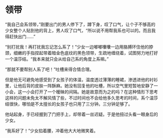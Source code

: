 # 领带

“我自己会系领带，”刚要出门的男人停下了，蹲下身，叹了口气，让个子不够高的少女整个人贴到他的背上，男人叹了口气，“所以说不用帮我系也可以的。而且我得赶快出门……”

“别打扰我！再打扰我忘记怎么系了！”少女一边嘟嘟囔囔一边用胳膊环住他的脖颈，细嫩的手指捏起带着暗金色底纹的黑色领带，生疏地缠绕着，试图努力地打好一个温莎结。“我本来就只会从给自己系的角度上系嘛。”

“那就不要帮别人系了吧！”吐槽来得合情合理。

但是他无可避免地感受到了女孩子的体温，温度透过薄薄的睡裙，渗透进他的衬衫里，让他后背的皮肤一阵酥麻。她没有回复他的吐槽，所以空气里短暂地安静了一小会，这一小会打开了一个暧昧的间隔。她是故意而为之的吗？在这种情形下思考这样的问题未免太不解风情了些，不过时间也不会给他多久思考的时间，系个温莎结很快，哪怕是不太擅长的女孩子也只用了三分钟。三分钟足够了。

他站起身，手已经握到了门把手上，却带着一丝迟疑。于是他扭过头看一眼身后的少女。

“我系好了！”少女掐着腰，冲着他大大地微笑着。